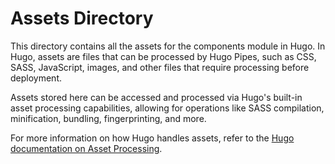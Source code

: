# Assets Directory

This directory contains all the assets for the components module in Hugo. In Hugo, assets are files that can be processed by Hugo Pipes, such as CSS, SASS, JavaScript, images, and other files that require processing before deployment.

Assets stored here can be accessed and processed via Hugo's built-in asset processing capabilities, allowing for operations like SASS compilation, minification, bundling, fingerprinting, and more.

For more information on how Hugo handles assets, refer to the [Hugo documentation on Asset Processing](https://gohugo.io/hugo-pipes/).
